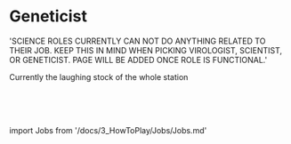 # Geneticist
'SCIENCE ROLES CURRENTLY CAN NOT DO ANYTHING RELATED TO THEIR JOB. KEEP THIS IN MIND WHEN PICKING VIROLOGIST, SCIENTIST, OR GENETICIST. PAGE WILL BE ADDED ONCE ROLE IS FUNCTIONAL.'


Currently the laughing stock of the whole station

  <br/>
<br/>
<br/>

import Jobs from '/docs/3_HowToPlay/Jobs/Jobs.md'

<Jobs />

